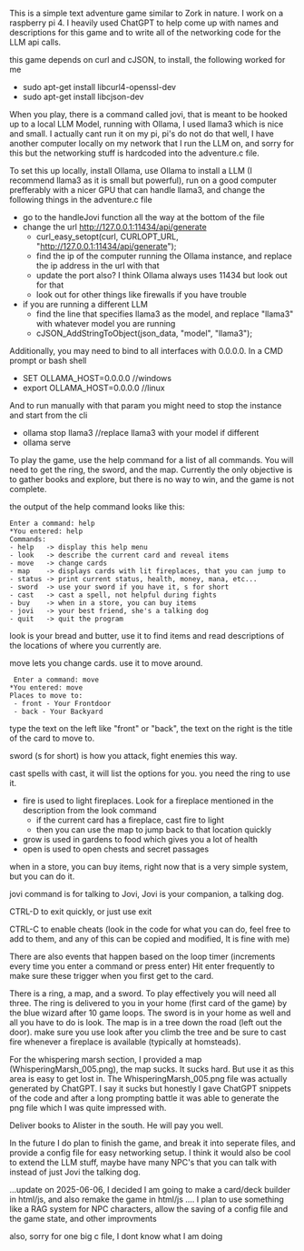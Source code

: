 This is a simple text adventure game similar to Zork in nature.
I work on a raspberry pi 4.
I heavily used ChatGPT to help come up with names and descriptions for this game and to write all of the networking code for the LLM api calls.

this game depends on curl and cJSON, to install, the following worked for me
 - sudo apt-get install libcurl4-openssl-dev
 - sudo apt-get install libcjson-dev

When you play, there is a command called jovi, that is meant to be hooked up to a local LLM Model,
running with Ollama, I used llama3 which is nice and small. I actually cant run it on my pi,
pi's do not do that well, I have another computer locally on my network that I run the LLM on,
and sorry for this but the networking stuff is hardcoded into the adventure.c file.

To set this up locally, install Ollama, use Ollama to install a LLM (I recommend llama3 as it is small but powerful), 
run on a good computer prefferably with a nicer GPU that can handle llama3,
and change the following things in the adventure.c file
 - go to the handleJovi function all the way at the bottom of the file
 - change the url http://127.0.0.1:11434/api/generate
   - curl_easy_setopt(curl, CURLOPT_URL, "http://127.0.0.1:11434/api/generate");
   - find the ip of the computer running the Ollama instance, and replace the ip address in the url with that
   - update the port also? I think Ollama always uses 11434 but look out for that
   - look out for other things like firewalls if you have trouble
 - if you are running a different LLM
   - find the line that specifies llama3 as the model, and replace "llama3" with whatever model you are running
   - cJSON_AddStringToObject(json_data, "model", "llama3");

Additionally, you may need to bind to all interfaces with 0.0.0.0.
In a CMD prompt or bash shell
 - SET OLLAMA_HOST=0.0.0.0 //windows
 - export OLLAMA_HOST=0.0.0.0 //linux

And to run manually with that param you might need to stop the instance and start from the cli
 - ollama stop llama3 //replace llama3 with your model if different
 - ollama serve

To play the game, use the help command for a list of all commands.
You will need to get the ring, the sword, and the map.
Currently the only objective is to gather books and explore, but there is no way to win,
and the game is not complete.

the output of the help command looks like this:

  ```
  Enter a command: help
  *You entered: help
  Commands:
  - help   -> display this help menu
  - look   -> describe the current card and reveal items
  - move   -> change cards
  - map    -> displays cards with lit fireplaces, that you can jump to
  - status -> print current status, health, money, mana, etc...
  - sword  -> use your sword if you have it, s for short
  - cast   -> cast a spell, not helpful during fights
  - buy    -> when in a store, you can buy items
  - jovi   -> your best friend, she's a talking dog
  - quit   -> quit the program
  ```

 look is your bread and butter, use it to find items and read descriptions of the locations of where you currently are.
 
 move lets you change cards. use it to move around.
```
 Enter a command: move
*You entered: move
Places to move to: 
 - front - Your Frontdoor
 - back - Your Backyard
```
 type the text on the left like "front" or "back", the text on the right is the title of the card to move to.
 
 sword (s for short) is how you attack, fight enemies this way.
 
 cast spells with cast, it will list the options for you. you need the ring to use it.
  - fire is used to light fireplaces. Look for a fireplace mentioned in the description from the look command
    - if the current card has a fireplace, cast fire to light
    - then you can use the map to jump back to that location quickly
  - grow is used in gardens to food which gives you a lot of health
  - open is used to open chests and secret passages
 
 when in a store, you can buy items, right now that is a very simple system, but you can do it.
 
 jovi command is for talking to Jovi, Jovi is your companion, a talking dog.
 
 CTRL-D to exit quickly, or just use exit
 
 CTRL-C to enable cheats (look in the code for what you can do, feel free to add to them, and any of this can be copied and modified, It is fine with me)

There are also events that happen based on the loop timer (increments every time you enter a command or press enter)
Hit enter frequently to make sure these trigger when you first get to the card.

There is a ring, a map, and a sword. To play effectively you will need all three. The ring is delivered to you in your home (first card of the game) by the blue wizard after 10 game loops. The sword is in your home as well and all you have to do is look. The map is in a tree down the road (left out the door). make sure you use look after you climb the tree and be sure to cast fire whenever a fireplace is available (typically at homsteads).

For the whispering marsh section, I provided a map (WhisperingMarsh_005.png), the map sucks. 
It sucks hard. But use it as this area is easy to get lost in.
The WhisperingMarsh_005.png file was actually generated by ChatGPT. I say it sucks but honestly I gave ChatGPT snippets of the code
and after a long prompting battle it was able to generate the png file which I was quite impressed with.

Deliver books to Alister in the south. He will pay you well.

In the future I do plan to finish the game, and break it into seperate files, and provide a config file for easy networking setup.
I think it would also be cool to extend the LLM stuff, maybe have many NPC's that you can talk with instead of just Jovi the talking dog.

...update on 2025-06-06, I decided I am going to make a card/deck builder in html/js, and also remake the game in html/js
 .... I plan to use something like a RAG system for NPC characters, allow the saving of a config file and the game state, and other improvments

also, sorry for one big c file, I dont know what I am doing

